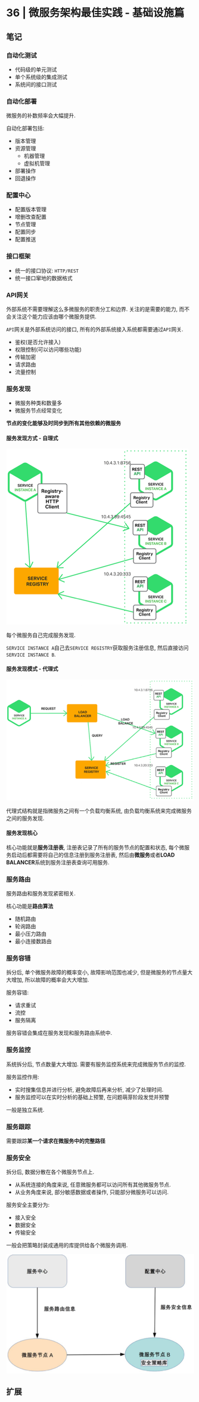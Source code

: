 # 36 | 微服务架构最佳实践 - 基础设施篇

## 笔记

### 自动化测试

* 代码级的单元测试
* 单个系统级的集成测试
* 系统间的接口测试
	
### 自动化部署

微服务的补数频率会大幅提升.

自动化部署包括:

* 版本管理
* 资源管理
	* 机器管理
	* 虚拟机管理
* 部署操作
* 回退操作

### 配置中心

* 配置版本管理
* 增删改查配置
* 节点管理
* 配置同步
* 配置推送

### 接口框架

* 统一的接口协议: `HTTP/REST`
* 统一接口窜地的数据格式

### API网关

外部系统不需要理解这么多微服务的职责分工和边界. 关注的是需要的能力, 而不会关注这个能力应该由哪个微服务提供.

`API`网关是外部系统访问的接口, 所有的外部系统接入系统都需要通过`API`网关.

* 鉴权(是否允许接入)
* 权限控制(可以访问哪些功能)
* 传输加密
* 请求路由
* 流量控制

### 服务发现

* 微服务种类和数量多
* 微服务节点经常变化

**节点的变化能够及时同步到所有其他依赖的微服务**

#### 服务发现方式 - 自理式

![](./img/36_01.png)

每个微服务自己完成服务发现.

`SERVICE INSTANCE A`自己去`SERVICE REGISTRY`获取服务注册信息, 然后直接访问`SERVICE INSTANCE B`.

#### 服务发现模式 - 代理式

![](./img/36_02.png)

代理式结构就是指微服务之间有一个负载均衡系统, 由负载均衡系统来完成微服务之间的服务发现.

#### 服务发现核心

核心功能就是**服务注册表**, 注册表记录了所有的服务节点的配置和状态, 每个微服务启动后都需要将自己的信息注册到服务注册表, 然后由**微服务**或者**LOAD BALANCER**系统到服务注册表查询可用服务.

### 服务路由

服务路由和服务发现紧密相关.

核心功能是**路由算法**

* 随机路由
* 轮询路由
* 最小压力路由
* 最小连接数路由

### 服务容错

拆分后, 单个微服务故障的概率变小, 故障影响范围也减少, 但是微服务的节点量大大增加, 所以故障的概率会大大增加.

服务容错:

* 请求重试
* 流控
* 服务隔离

服务容错会集成在服务发现和服务路由系统中.

### 服务监控

系统拆分后, 节点数量大大增加. 需要有服务监控系统来完成微服务节点的监控.

服务监控作用:

* 实时搜集信息并进行分析, 避免故障后再来分析, 减少了处理时间.
* 服务监控可以在实时分析的基础上预警, 在问题萌芽阶段发觉并预警

一般是独立系统.

### 服务跟踪

需要跟踪**某一个请求在微服务中的完整路径**

### 服务安全

拆分后, 数据分散在各个微服务节点上. 

* 从系统连接的角度来说, 任意微服务都可以访问所有其他微服务节点.
* 从业务角度来说, 部分敏感数据或者操作, 只能部分微服务可以访问.

服务安全主要分为:

* 接入安全
* 数据安全
* 传输安全

一般会把策略封装成通用的库提供给各个微服务调用.

![](./img/36_03.png)

## 扩展